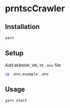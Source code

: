 # prntscCrawler

## Installation

```sh
yarn
```

## Setup

Add `WEBHOOK_URL` to `.env` file

```sh
cp .env.example .env
```

## Usage

```sh
yarn start
```
